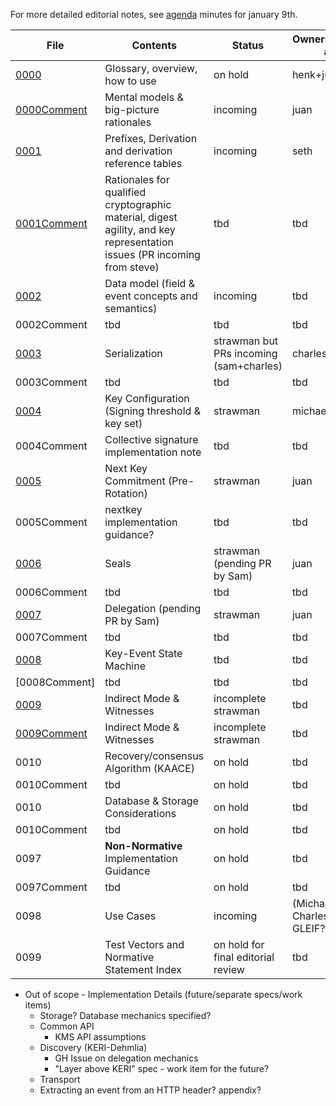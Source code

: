 For more detailed editorial notes, see [agenda](../agenda.md) minutes for january 9th.

|File|Contents|Status|Ownership/primary author|
|---|---|---|---|
|[0000](kid0000.md)|Glossary, overview, how to use|on hold|henk+juan|
|[0000Comment](kid0000Comment.md)|Mental models & big-picture rationales|incoming|juan|
|[0001](kid0001.md)|Prefixes, Derivation and derivation reference tables|incoming|seth|
|[0001Comment](kid0001Comment.md)|Rationales for qualified cryptographic material, digest agility, and key representation issues (PR incoming from steve)|tbd|tbd|
|[0002](kid0002.md)|Data model (field & event concepts and semantics)|incoming|tbd|
|0002Comment|tbd|tbd|tbd|
|[0003](kid0003.md)|Serialization|strawman but PRs incoming (sam+charles)|charles|
|0003Comment|tbd|tbd|tbd|
|[0004](kid0004.md)|Key Configuration (Signing threshold & key set)|strawman|michael|
|0004Comment|Collective signature implementation note|tbd|tbd|
|[0005](kid0005.md)|Next Key Commitment (Pre-Rotation)|strawman|juan|
|0005Comment|nextkey implementation guidance?|tbd|tbd|
|[0006](kid0006.md)|Seals|strawman (pending PR by Sam)|juan|
|0006Comment|tbd|tbd|tbd|
|[0007](kid0007.md)|Delegation (pending PR by Sam)|strawman|juan|
|0007Comment|tbd|tbd|tbd|
|[0008](kid0008.md)|Key-Event State Machine|tbd|tbd|
|[0008Comment]|tbd|tbd|tbd|
|[0009](kid0009.md)|Indirect Mode & Witnesses|incomplete strawman|tbd|
|[0009Comment](kid0009Comment.md)|Indirect Mode & Witnesses|incomplete strawman|tbd|
|0010|Recovery/consensus Algorithm (KAACE)|on hold|tbd|
|0010Comment|tbd|on hold|tbd|
|0010|Database & Storage Considerations|on hold|tbd
|0010Comment|tbd|on hold|tbd|
|0097|**Non-Normative** Implementation Guidance|on hold|tbd|
|0097Comment|tbd|on hold|tbd|
|0098|Use Cases|incoming|(Michael, Robert, Charles, and GLEIF?)|
|0099|Test Vectors and Normative Statement Index|on hold for final editorial review|tbd|

* Out of scope - Implementation Details (future/separate specs/work items)
    - Storage? Database mechanics specified?
    - Common API
        * KMS API assumptions
    - Discovery (KERI-Dehmlia)
        - GH Issue on delegation mechanics
        - "Layer above KERI" spec - work item for the future?
    - Transport
    - Extracting an event from an HTTP header? appendix?
